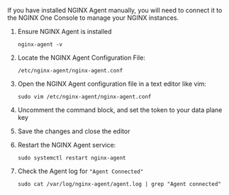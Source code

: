 If you have installed NGINX Agent manually, you will need to connect it to the
NGINX One Console to manage your NGINX instances.

1. Ensure NGINX Agent is installed

   ```shell
   nginx-agent -v
   ```

1. Locate the NGINX Agent Configuration File:

   ```shell
   /etc/nginx-agent/nginx-agent.conf
   ```

1. Open the NGINX Agent configuration file in a text editor like vim:

   ```shell
   sudo vim /etc/nginx-agent/nginx-agent.conf
   ```

1. Uncomment the command block, and set the token to your data plane key
1. Save the changes and close the editor
1. Restart the NGINX Agent service:

   ```shell
   sudo systemctl restart nginx-agent
   ```

1. Check the Agent log for `"Agent Connected"`

   ```shell
   sudo cat /var/log/nginx-agent/agent.log | grep "Agent connected"
   ```